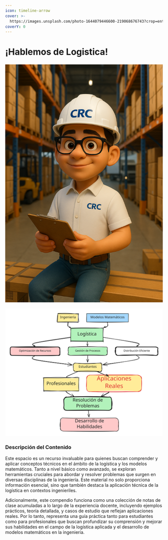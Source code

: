 ```yaml
---
icon: timeline-arrow
cover: >-
  https://images.unsplash.com/photo-1644079446600-219068676743?crop=entropy&cs=srgb&fm=jpg&ixid=M3wxOTcwMjR8MHwxfHNlYXJjaHwzfHxsb2dpc3RpY2F8ZW58MHx8fHwxNzQ3ODgwOTA5fDA&ixlib=rb-4.1.0&q=85
coverY: 0
---
```


# ¡Hablemos de Logistica!

### ![](../../.gitbook/assets/CRCwh.png)

<img src="../../.gitbook/assets/file.excalidraw (1) (1).svg" alt="la logistica es el ADN del ingniero" class="gitbook-drawing">

### Descripción del Contenido

Este espacio es un recurso invaluable para quienes buscan comprender y aplicar conceptos técnicos en el ámbito de la logística y los modelos matemáticos. Tanto a nivel básico como avanzado, se exploran herramientas cruciales para abordar y resolver problemas que surgen en diversas disciplinas de la ingeniería. Este material no solo proporciona información esencial, sino que también destaca la aplicación técnica de la logística en contextos ingenieriles.

Adicionalmente, este compendio funciona como una colección de notas de clase acumuladas a lo largo de la experiencia docente, incluyendo ejemplos prácticos, teoría detallada, y casos de estudio que reflejan aplicaciones reales. Por lo tanto, representa una guía práctica tanto para estudiantes como para profesionales que buscan profundizar su comprensión y mejorar sus habilidades en el campo de la logística aplicada y el desarrollo de modelos matemáticos en la ingeniería.
